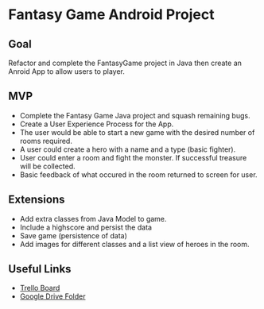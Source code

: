 <h1>Fantasy Game Android Project</h1>

<h2>Goal</h2>
<p>Refactor and complete the FantasyGame project in Java then create an Anroid App to allow users to player.</p>

<h2>MVP</h2>
<ul>
<li>Complete the Fantasy Game Java project and squash remaining bugs.</li>
<li>Create a User Experience Process for the App.
<li>The user would be able to start a new game with the desired number of rooms required.
<li>A user could create a hero with a name and a type (basic fighter).
<li>User could enter a room and fight the monster. If successful treasure will be collected.
<li>Basic feedback of what occured in the room returned to screen for user.
</ul>
<h2>Extensions</h2>
<ul>
<li>Add extra classes from Java Model to game.</li>
<li>Include a highscore and persist the data</li>
<li>Save game (persistence of data)</li>
<li>Add images for different classes and a list view of heroes in the room.</li>
</ul>
<h2>Useful Links</h2>
<ul>
<li><a href="https://trello.com/b/Lnvtm6bg/fantasy-game-android-app">Trello Board</a></li>
<li><a href="https://drive.google.com/drive/folders/1UFe1l7P_-I_ZdvmIZZh1J4iocaAt4EX5">Google Drive Folder</a></li>
</ul>
